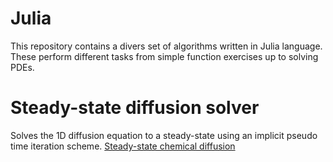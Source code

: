 # Julia

This repository contains a divers set of algorithms written in Julia language.
These perform different tasks from simple function exercises up to solving PDEs. 

# Steady-state diffusion solver

Solves the 1D diffusion equation to a steady-state using an implicit pseudo time iteration scheme.
[Steady-state chemical diffusion](/Users/lcandiot/Developer/Julia/BasicScripts/ETHZ_MasterClass_SolvingPDEsInParallelOnGPUs/lecture3/FD_1D_implicitEllipticDiffusion.jl)
